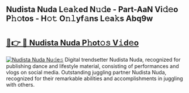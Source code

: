 ## Nudista Nuda L𝚎a𝚔ed N𝚞𝚍e - Part-AaN Vi𝚍𝚎o P𝚑𝚘tos - H𝚘𝚝 O𝚗𝚕yf𝚊ns L𝚎a𝚔s Abq9w

# <h2><a href="http://kf3125.oniu.top/?m=Nudista+Nuda">🔗👉 🔴 Nudista Nuda P𝚑ot𝚘𝚜 V𝚒d𝚎o</a></h2>

[![Nudista Nuda Nu𝚍e𝚜](https://i.imgur.com/0qMVB7G.gif)](http://kf3125.oniu.top/?m=Nudista+Nuda)
Digital trendsetter Nudista Nuda, recognized for publishing dance and lifestyle material, consisting of performances and vlogs on social media. Outstanding juggling partner Nudista Nuda, recognized for their remarkable abilities and accomplishments in juggling with others.  
